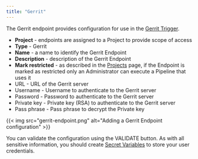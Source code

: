 ```yaml
---
title: "Gerrit"
---
```


The Gerrit endpoint provides configuration for use in the [Gerrit Trigger](/Triggers/Gerrit/).

* **Project** - endpoints are assigned to a Project to provide scope of access
* **Type** - Gerrit
* **Name** - a name to identify the Gerrit Endpoint
* **Description** - description of the Gerrit Endpoint
* **Mark restricted** - as described in the [Projects](/Configure/Projects) page, if the Endpoint is marked as restricted only an Administrator can execute a Pipeline that uses it
* URL - URL of the Gerrit server
* Username - Username to authenticate to the Gerrit server
* Password - Password to authenticate to the Gerrit server
* Private key - Private key (RSA) to authenticate to the Gerrit server
* Pass phrase - Pass phrase to decrypt the Private key

{{< img src="gerrit-endpoint.png" alt="Adding a Gerrit Endpoint configuration" >}}

You can validate the configuration using the VALIDATE button. As with all sensitive information, you should create [Secret Variables](/Configure/Variables/) to store your user credentials.